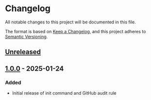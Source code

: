 # Changelog

All notable changes to this project will be documented in this file.

The format is based on [Keep a Changelog](https://keepachangelog.com/en/1.0.0/),
and this project adheres to [Semantic Versioning](https://semver.org/spec/v2.0.0.html).

## [Unreleased]

## [1.0.0] - 2025-01-24

### Added

- Initial release of init command and GitHub audit rule

[unreleased]: https://github.com/HealthDataInsight/way_of_working-changelog-keepachangelog/compare/v1.0.0...HEAD
[1.0.0]: https://github.com/HealthDataInsight/way_of_working-changelog-keepachangelog/releases/tag/v1.0.0
